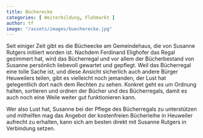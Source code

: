 ```yaml
---
title: Bücherecke
categories: [ Weiterbildung, Flohmarkt ]
author: tf
image: "/assets/images/buecherecke.jpg"
---
```


Seit einiger Zeit gibt es die Bücheecke am Gemeindehaus, die von Susanne Rutgers initiiert worden ist. Nachdem Ferdinand Elighofer das Regal gezimmert hat, wird das Bücherregal und vor allem der Bücherbestand von Susanne persönlich liebevoll gewartet und gepflegt. Weil das Bücherregal eine tolle Sache ist, und diese Ansicht sicherlich auch andere Bürger Heuweilers teilen, gibt es vielleicht noch jemanden, der Lust hat gelegentlich dort nach dem Rechten zu sehen. Konkret geht es um Ordnung halten, sortieren und ordnen der Bücher und des Bücherregals, damit es auch noch eine Weile weiter gut funktionieren kann.

Wer also Lust hat, Susanne bei der Pflege des Bücherregals zu unterstützen und mithelfen mag das Angebot der kostenfreien Bücherleihe in Heuweiler aufrecht zu erhalten, kann sich am besten direkt mit Susanne Rutgers in Verbindung setzen.
